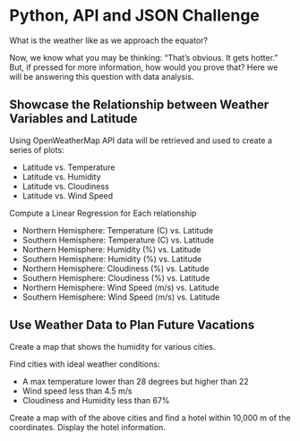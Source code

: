 # Python, API and JSON Challenge

What is the weather like as we approach the equator?

Now, we know what you may be thinking: “That’s obvious. It gets hotter.” But, if pressed for more information, how would you prove that? Here we will be answering this question with data analysis.

## Showcase the Relationship between Weather Variables and Latitude

Using OpenWeatherMap API data will be retrieved and used to create a series of plots:

- Latitude vs. Temperature
- Latitude vs. Humidity
- Latitude vs. Cloudiness
- Latitude vs. Wind Speed

Compute a Linear Regression for Each relationship

- Northern Hemisphere: Temperature (C) vs. Latitude
- Southern Hemisphere: Temperature (C) vs. Latitude
- Northern Hemisphere: Humidity (%) vs. Latitude
- Southern Hemisphere: Humidity (%) vs. Latitude
- Northern Hemisphere: Cloudiness (%) vs. Latitude
- Southern Hemisphere: Cloudiness (%) vs. Latitude
- Northern Hemisphere: Wind Speed (m/s) vs. Latitude
- Southern Hemisphere: Wind Speed (m/s) vs. Latitude

## Use Weather Data to Plan Future Vacations

Create a map that shows the humidity for various cities.

Find cities with ideal weather conditions:
- A max temperature lower than 28 degrees but higher than 22
- Wind speed less than 4.5 m/s
- Cloudiness and Humidity less than 67%

Create a map with of the above cities and find a hotel within 10,000 m of the coordinates. Display the hotel information.